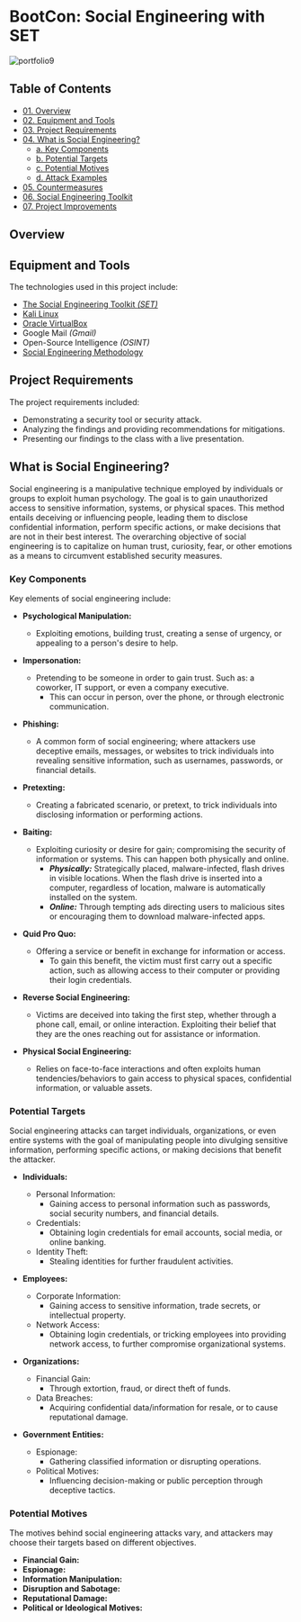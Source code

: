 # BootCon: Social Engineering with SET

![portfolio9](https://github.com/CJanecka/Projects_and_CTFs/assets/131223318/9b60b3fa-bdd4-4b9f-92ea-e61c57b6868d)

## Table of Contents

  + [01. Overview](#Overview)
  + [02. Equipment and Tools](#Equipment-and-Tools)
  + [03. Project Requirements](#Project-Requirements)
  + [04. What is Social Engineering?](#What-is-Social-Engineering?)
    - [a. Key Components](#Key-Components)
    - [b. Potential Targets](#Potential-Targets)
    - [c. Potential Motives](#Potential-Motives)
    - [d. Attack Examples](#Attack-Examples)
  + [05. Countermeasures](#Countermeasures)
  + [06. Social Engineering Toolkit](#Social-Engineering-Toolkit)
  + [07. Project Improvements](#Project-Improvements)

## Overview

<add here>

## Equipment and Tools

The technologies used in this project include:

  + [The Social Engineering Toolkit *(SET)*](https://github.com/trustedsec/social-engineer-toolkit/blob/master/README.md)
  + [Kali Linux](https://github.com/trustedsec/social-engineer-toolkit/blob/master/README.md)
  + [Oracle VirtualBox](https://www.virtualbox.org/)
  + Google Mail *(Gmail)*
  + Open-Source Intelligence *(OSINT)*
  + [Social Engineering Methodology](https://www.ibm.com/topics/social-engineering#How+and+why+social+engineering+works)

## Project Requirements

The project requirements included:

  + Demonstrating a security tool or security attack.
  + Analyzing the findings and providing recommendations for mitigations.
  + Presenting our findings to the class with a live presentation.

## What is Social Engineering?

Social engineering is a manipulative technique employed by individuals or groups to exploit human psychology. The goal is to gain unauthorized access to sensitive information, systems, or physical spaces.  This method entails deceiving or influencing people, leading them to disclose confidential information, perform specific actions, or make decisions that are not in their best interest. The overarching objective of social engineering is to capitalize on human trust, curiosity, fear, or other emotions as a means to circumvent established security measures.

### Key Components

Key elements of social engineering include:

  + **Psychological Manipulation:**
    - Exploiting emotions, building trust, creating a sense of urgency, or appealing to a person's desire to help.
   
  + **Impersonation:**
    - Pretending to be someone in order to gain trust. Such as: a coworker, IT support, or even a company executive.
      + This can occur in person, over the phone, or through electronic communication.
     
  + **Phishing:**
    - A common form of social engineering; where attackers use deceptive emails, messages, or websites to trick individuals into revealing sensitive information, such as usernames, passwords, or financial details.
   
  + **Pretexting:**
    - Creating a fabricated scenario, or pretext, to trick individuals into disclosing information or performing actions.
   
  + **Baiting:**
    - Exploiting curiosity or desire for gain; compromising the security of information or systems. This can happen both physically and online.
      + ***Physically:*** Strategically placed, malware-infected, flash drives in visible locations. When the flash drive is inserted into a computer, regardless of location, malware is automatically installed on the system.
      + ***Online:*** Through tempting ads directing users to malicious sites or encouraging them to download malware-infected apps.
     
  + **Quid Pro Quo:**
    - Offering a service or benefit in exchange for information or access.
      + To gain this benefit, the victim must first carry out a specific action, such as allowing access to their computer or providing their login credentials.
     
  + **Reverse Social Engineering:**
    - Victims are deceived into taking the first step, whether through a phone call, email, or online interaction. Exploiting their belief that they are the ones reaching out for assistance or information.
   
  + **Physical Social Engineering:**
    - Relies on face-to-face interactions and often exploits human tendencies/behaviors to gain access to physical spaces, confidential information, or valuable assets.
   
### Potential Targets

Social engineering attacks can target individuals, organizations, or even entire systems with the goal of manipulating people into divulging sensitive information, performing specific actions, or making decisions that benefit the attacker. 

  + **Individuals:**
    - Personal Information:
      + Gaining access to personal information such as passwords, social security numbers, and financial details. 
    - Credentials:
      + Obtaining login credentials for email accounts, social media, or online banking.
    - Identity Theft:
      + Stealing identities for further fraudulent activities.
     
  + **Employees:**
    - Corporate Information:
      + Gaining access to sensitive information, trade secrets, or intellectual property.
    - Network Access:
      + Obtaining login credentials, or tricking employees into providing network access, to further compromise organizational systems.
     
  + **Organizations:**
    - Financial Gain:
      + Through extortion, fraud, or direct theft of funds.
    - Data Breaches:
      + Acquiring confidential data/information for resale, or to cause reputational damage.
     
  + **Government Entities:**
    - Espionage:
      + Gathering classified information or disrupting operations.
    - Political Motives:
      + Influencing decision-making or public perception through deceptive tactics.
     
### Potential Motives

The motives behind social engineering attacks vary, and attackers may choose their targets based on different objectives.

  + **Financial Gain:**
  + **Espionage:**
  + **Information Manipulation:**
  + **Disruption and Sabotage:**
  + **Reputational Damage:**
  + **Political or Ideological Motives:**

